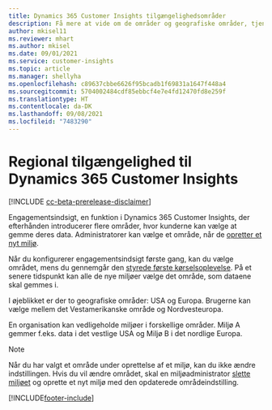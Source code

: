 ```yaml
---
title: Dynamics 365 Customer Insights tilgængelighedsområder
description: Få mere at vide om de områder og geografiske områder, tjenesten installeres i.
author: mkisel11
ms.reviewer: mhart
ms.author: mkisel
ms.date: 09/01/2021
ms.service: customer-insights
ms.topic: article
ms.manager: shellyha
ms.openlocfilehash: c89637cbbe6626f95bcadb1f69831a1647f448a4
ms.sourcegitcommit: 5704002484cdf85ebbcf4e7e4fd12470fd8e259f
ms.translationtype: HT
ms.contentlocale: da-DK
ms.lasthandoff: 09/08/2021
ms.locfileid: "7483290"
---
```

# <a name="regional-availability-for-dynamics-365-customer-insights"></a>Regional tilgængelighed til Dynamics 365 Customer Insights

[!INCLUDE [cc-beta-prerelease-disclaimer](includes/cc-beta-prerelease-disclaimer.md)]

Engagementsindsigt, en funktion i Dynamics 365 Customer Insights, der efterhånden introducerer flere områder, hvor kunderne kan vælge at gemme deres data. Administratorer kan vælge et område, når de [opretter et nyt miljø](manage-environments-workspaces.md#create-an-environment). 

Når du konfigurerer engagementsindsigt første gang, kan du vælge området, mens du gennemgår den [styrede første kørselsoplevelse](quickstart.md). På et senere tidspunkt kan alle de nye miljøer vælge det område, som dataene skal gemmes i.

I øjeblikket er der to geografiske områder: USA og Europa. Brugerne kan vælge mellem det Vestamerikanske område og Nordvesteuropa.

En organisation kan vedligeholde miljøer i forskellige områder. Miljø A gemmer f.eks. data i det vestlige USA og Miljø B i det nordlige Europa.

> [!NOTE]
> Når du har valgt et område under oprettelse af et miljø, kan du ikke ændre indstillingen. Hvis du vil ændre området, skal en miljøadministrator [slette miljøet](manage-environments-workspaces.md#delete-an-environment) og oprette et nyt miljø med den opdaterede områdeindstilling.


[!INCLUDE[footer-include](../includes/footer-banner.md)]
